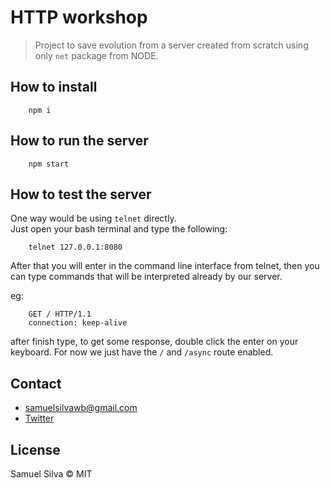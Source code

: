 # HTTP workshop

> Project to save evolution from a server created from scratch using only `net` package from NODE.

## How to install

```ssh
    npm i
```

## How to run the server

```ssh
    npm start
```

## How to test the server

One way would be using `telnet` directly. <br>
Just open your bash terminal and type the following:

```ssh
    telnet 127.0.0.1:8080
```

After that you will enter in the command line interface from telnet, then you can type commands that will be interpreted already by our server.

eg:

```ssh
    GET / HTTP/1.1
    connection: keep-alive
```

after finish type, to get some response, double click the enter on your keyboard. For now we just have the `/` and `/async` route enabled.

## Contact

- samuelsilvawb@gmail.com
- [Twitter](https://twitter.com/samuelsilvadev)

## License

Samuel Silva &copy; MIT
